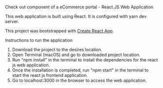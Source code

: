 Check out component of a eCommerce portal - React.JS Web Application

This web application is built using React. It is configured with yarn dev server.

This project was bootstrapped with [Create React App](https://github.com/facebookincubator/create-react-app).

Instructions to run the application

1. Download the project to the desires location.
2. Open Terminal (macOS) and go to downloaded project location.
3. Run "npm install" in the terminal to install the dependencies for the react js web application.
4. Once the installation is completed, run "npm start" in the terminal to start the react js frontend application.
5. Go to localhost:3000 in the browser to access the web application.

